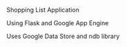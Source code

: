 Shopping List Application

Using Flask and Google App Engine

Uses Google Data Store and ndb library



